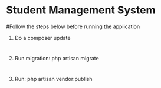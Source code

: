 # Student Management System

#Follow the steps below before running the application

1) Do a composer update
#
2) Run migration: php artisan migrate
#
3) Run: php artisan vendor:publish
